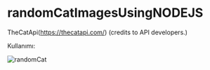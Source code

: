 # randomCatImagesUsingNODEJS

TheCatApi(https://thecatapi.com/) (credits to API developers.)

Kullanımı:

![randomCat](https://user-images.githubusercontent.com/40924591/175761456-b000ad8d-83c0-4925-b3bd-33666cc56436.png)

